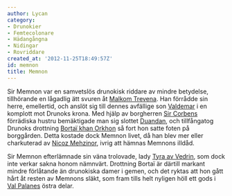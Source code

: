 ```yaml
---
author: Lycan
category:
- Drunokier
- Femtecolonare
- Hädangångna
- Nidingar
- Rovriddare
created_at: '2012-11-25T18:49:57Z'
id: memnon
title: Memnon
---
```

Sir Memnon var en samvetslös drunokisk riddare av mindre betydelse, tillhörande en lågadlig ätt svuren åt [Malkom Trevena]. Han förrådde sin herre, emellertid, och anslöt sig till dennes avfällige son [Valdemar] i en komplott mot Drunoks krona. Med hjälp av borgherren [Sir Corbens] förrädiska hustru bemäktigade man sig slottet [Duandan], och tillfångatog Drunoks drottning [Bortaï khan Orkhon] så fort hon satte foten på borggården. Detta kostade dock Memnon livet, då han blev mer eller charkuterad av [Nicoz Mehzinor], ivrig att hämnas Memnons illdåd.

Sir Memnon efterlämnade sin väna trolovade, lady [Tyra av Vedrin], som dock inte verkar sakna honom nämnvärt. Drottning Bortaï är därtill markant mindre förlåtande än drunokiska damer i gemen, och det ryktas att hon gått hårt åt resten av Memnons släkt, som fram tills helt nyligen höll ett gods i [Val Palanes] östra delar.

  [Malkom Trevena]: Malkom_Trevena
  [Valdemar]: Valdemar_Trevena
  [Sir Corbens]: Sir_Corben
  [Duandan]: Duandan
  [Bortaï khan Orkhon]: Bortaï_khan_Orkhon
  [Nicoz Mehzinor]: Nicoz_Mehzinor
  [Tyra av Vedrin]: Tyra_av_Vedrin
  [Val Palanes]: Val_Palane